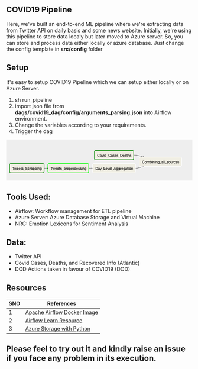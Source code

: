 COVID19 Pipeline
---

Here, we've built an end-to-end ML pipeline where we're extracting data from Twitter API on daily basis and some news website. Initially, we're using this pipeline to store data localy but later moved to Azure server. So, you can store and process data either locally or azure database. Just change the config template in **src/config** folder

## Setup
It's easy to setup COVID19 Pipeline which we can setup either locally or on Azure Server.
1. sh run_pipeline
2. import json file from **dags/covid19_dag/config/arguments_parsing.json** into Airflow environment.
3. Change the variables according to your requirements.
4. Trigger the dag

![COVID Dag:](https://github.com/AbhishekSingl/COVID19_Pipeline/blob/master/dags/COVID19_Dag.png)

## Tools Used:
- Airflow: Workflow management for ETL pipeline
- Azure Server: Azure Database Storage and Virtual Machine
- NRC: Emotion Lexicons for Sentiment Analysis

## Data:
- Twitter API
- Covid Cases, Deaths, and Recovered Info (Atlantic) 
- DOD Actions taken in favour of COVID19 (DOD)

## Resources

| SNO |      References       |
|------|-----------------------|
| 1    | [Apache Airflow Docker Image](https://github.com/puckel/docker-airflow) |
| 2    | [Airflow Learn Resource](https://www.applydatascience.com/airflow/airflow-tutorial-introduction/) |
| 3    | [Azure Storage with Python](https://docs.microsoft.com/en-us/python/api/azure-storage-blob/azure.storage.blob.blobclient?view=azure-python) |

## Please feel to try out it and kindly raise an issue if you face any problem in its execution.
